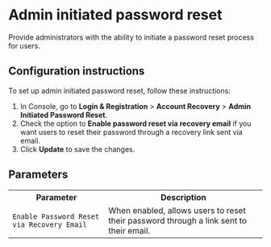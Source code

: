 # Admin initiated password reset

Provide administrators with the ability to initiate a password reset process for users.

## Configuration instructions

To set up admin initiated password reset, follow these instructions:

1. In Console, go to **Login & Registration** > **Account Recovery** > **Admin Initiated 
   Password Reset**.
2. Check the option to **Enable password reset via recovery email** if you want users to reset their password through a recovery link sent via email.
3. Click **Update** to save the changes.

<!-- ![Admin Initiated Password Reset Configuration]({{base_path}}/assets/img/guides/account-configurations/admin-initiated-password-reset.png){: width="600" style="display: block; margin: 0;"} -->

## Parameters

<table>
  <tr>
    <th>Parameter</th>
    <th>Description</th>
  </tr>
  <tr>
    <td><code>Enable Password Reset via Recovery Email</code></td>
    <td>When enabled, allows users to reset their password through a link sent to their email.</td>
  </tr>
</table>
